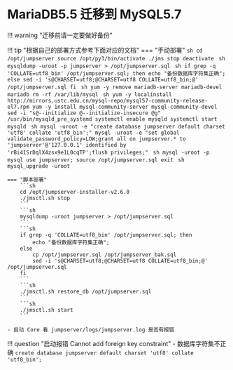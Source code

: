 # MariaDB5.5 迁移到 MySQL5.7

!!! warning "迁移前请一定要做好备份"

!!! tip "根据自己的部署方式参考下面对应的文档"
    === "手动部署"
        ```sh
        cd /opt/jumpserver
        source /opt/py3/bin/activate
        ./jms stop
        deactivate
        ```
        ```sh
        mysqldump -uroot -p jumpserver > /opt/jumpserver.sql
        ```
        ```sh
        if grep -q 'COLLATE=utf8_bin' /opt/jumpserver.sql; then
            echo "备份数据库字符集正确";
        else
            sed -i 's@CHARSET=utf8;@CHARSET=utf8 COLLATE=utf8_bin;@' /opt/jumpserver.sql
        fi
        ```
        ```sh
        yum -y remove mariadb-server mariadb-devel mariadb
        rm -rf /var/lib/mysql
        ```
        ```sh
        yum -y localinstall http://mirrors.ustc.edu.cn/mysql-repo/mysql57-community-release-el7.rpm
        yum -y install mysql-community-server mysql-community-devel
        sed -i "s@--initialize @--initialize-insecure @g" /usr/bin/mysqld_pre_systemd
        systemctl enable mysqld
        systemctl start mysqld
        ```
        ```sh
        mysql -uroot -e "create database jumpserver default charset 'utf8' collate 'utf8_bin';"
        mysql -uroot -e "set global validate_password_policy=LOW;grant all on jumpserver.* to 'jumpserver'@'127.0.0.1' identified by 'rBi41SrDqlX4zsx9e1L0cqTP';flush privileges;"
        ```
        ```sh
        mysql -uroot -p
        ```
        ```mysql
        use jumpserver;
        source /opt/jumpserver.sql
        exit
        ```
        ```sh
        mysql_upgrade -uroot
        ```

    === "脚本部署"
        ```sh
        cd /opt/jumpserver-installer-v2.6.0
        ./jmsctl.sh stop
        ```
        ```sh
        mysqldump -uroot jumpserver > /opt/jumpserver.sql
        ```
        ```sh
        if grep -q 'COLLATE=utf8_bin' /opt/jumpserver.sql; then
            echo "备份数据库字符集正确";
        else
            cp /opt/jumpserver.sql /opt/jumpserver_bak.sql
            sed -i 's@CHARSET=utf8;@CHARSET=utf8 COLLATE=utf8_bin;@' /opt/jumpserver.sql
        fi
        ```
        ```sh
        ./jmsctl.sh restore_db /opt/jumpserver.sql
        ```
        ```sh
        ./jmsctl.sh start
        ```

    - 启动 Core 看 jumpserver/logs/jumpserver.log 是否有报错

!!! question "启动报错 Cannot add foreign key constraint"
    - 数据库字符集不正确
    ```
    create database jumpserver default charset 'utf8' collate 'utf8_bin';
    ```
